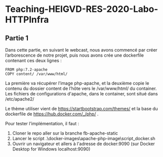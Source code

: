 # Teaching-HEIGVD-RES-2020-Labo-HTTPInfra

## Partie 1

Dans cette partie, en suivant le webcast, nous avons commencé par créer l’arborescence de notre projet, puis nous avons crée une dockerfile contenant ces deux lignes :

    FROM php:7.2-apache
    COPY content/ /var/www/html/

La première va récupérer l’image php-apache, et la deuxième copie le contenu du dossier content de l’hôte vers le /var/www/html/ du container.
Les fichiers de configurations d'apache, dans le container, sont situé dans /etc/apache2/

Le thème utiliser vient de https://startbootstrap.com/themes/ et la base du dockerfile de https://hub.docker.com/_/php/ .

Pour tester l’implémentation, il faut :
1) Cloner le repo aller sur la branche fb-apache-static
2) Lancer le script .\docker-images\apache-php-image\script_docker.sh
3) Ouvrir un navigateur et allers à l'adresse de docker:9090 (sur Docker Desktop for Windows localhost:9090)
